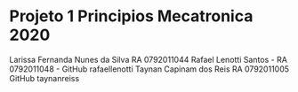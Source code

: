# Projeto 1 Principios Mecatronica 2020
Larissa Fernanda Nunes da Silva RA 0792011044
Rafael Lenotti Santos - RA 0792011048 - GitHub rafaellenotti
Taynan Capinam dos Reis RA 0792011005 GitHub taynanreiss
